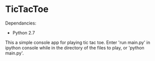 TicTacToe
=========

Dependancies:
* Python 2.7

This a simple console app for playing tic tac toe. Enter 'run main.py' in ipython console while in the directory of the files to play, or 'python main.py'.

